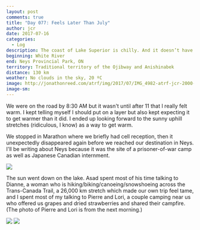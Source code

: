 ```yaml
---
layout: post
comments: true
title: "Day 077: Feels Later Than July"
author: jcr
date: 2017-07-16
categories:
  - Log
description: The coast of Lake Superior is chilly. And it doesn’t have cell reception.
beginning: White River
end: Neys Provincial Park, ON
territory: Traditional territory of the Ojibway and Anishinabek
distance: 130 km
weather: No clouds in the sky, 20 ºC
image: http://jonathonreed.com/atrf/img/2017/07/IMG_4982-atrf-jcr-2000-web.jpg
image-sm:
---
```


We were on the road by 8:30 AM but it wasn't until after 11 that I really felt warm. I kept telling myself I should put on a layer but also kept expecting it to get warmer than it did. I ended up looking forward to the sunny uphill stretches (ridiculous, I know) as a way to get warm.

We stopped in Marathon where we briefly had cell reception, then it unexpectedly disappeared again before we reached our destination in Neys. I'll be writing about Neys because it was the site of a prisoner-of-war camp as well as Japanese Canadian internment.

<img src="http://jonathonreed.com/atrf/img/2017/07/IMG_4968-atrf-jcr-2000-web.jpg">

The sun went down on the lake. Asad spent most of his time talking to Dianne, a woman who is hiking/biking/canoeing/snowshoeing across the Trans-Canada Trail, a 26,000 km stretch which made our own trip feel tame, and I spent most of my talking to Pierre and Lori, a couple camping near us who offered us grapes and dried strawberries and shared their campfire. (The photo of Pierre and Lori is from the next morning.)

<img src="http://jonathonreed.com/atrf/img/2017/07/IMG_1343-atrf-ac-2000-web.jpg">

<img src="http://jonathonreed.com/atrf/img/2017/07/IMG_5001-atrf-jcr-2000-web.jpg">